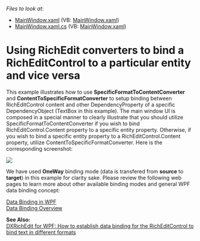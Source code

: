 <!-- default file list -->
*Files to look at*:

* [MainWindow.xaml](./CS/MainWindow.xaml) (VB: [MainWindow.xaml](./VB/MainWindow.xaml))
* [MainWindow.xaml.cs](./CS/MainWindow.xaml.cs) (VB: [MainWindow.xaml](./VB/MainWindow.xaml))
<!-- default file list end -->
# Using RichEdit converters to bind a RichEditControl to a particular entity and vice versa


<p>This example illustrates how to use <strong>SpecificFormatToContentConverter</strong> and <strong>ContentToSpecificFormatConverter</strong> to setup binding between RichEditControl content and other DependencyProperty of a specific DependencyObject (TextBox in this example). The main window UI is composed in a special manner to clearly illustrate that you should utilize SpecificFormatToContentConverter if you wish to bind RichEditControl.Content property to a specific entity property. Otherwise, if you wish to bind a specific entity property to a RichEditControl.Content property, utilize ContentToSpecificFormatConverter. Here is the corresponding screenshot:</p><p><img src="https://raw.githubusercontent.com/DevExpress-Examples/using-richedit-converters-to-bind-a-richeditcontrol-to-a-particular-entity-and-vice-versa-e3490/11.1.7+/media/15b9fd50-076c-4216-adf2-ea8b45f86178.png"></p><p>We have used <strong>OneWay</strong> binding mode (data is transfered from <strong>source</strong> to <strong>target</strong>) in this example for clarity sake. Please review the following web pages to learn more about other available binding modes and general WPF data binding concept:</p><p><a href="http://msdn.microsoft.com/en-us/magazine/cc163299.aspx"><u>Data Binding in WPF</u></a><br />
<a href="http://msdn.microsoft.com/en-us/library/ms752347.aspx"><u>Data Binding Overview</u></a></p><p><strong>See Also:</strong><br />
<a href="https://www.devexpress.com/Support/Center/p/E2794">DXRichEdit for WPF: How to establish data binding for the RichEditControl to bind text in different formats</a></p>

<br/>


